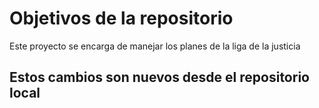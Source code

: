 # Objetivos de la repositorio

Este proyecto se encarga de manejar los planes de la liga de la justicia


## Estos cambios son nuevos desde el repositorio local
